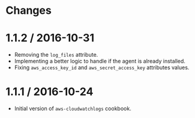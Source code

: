 Changes
=======

# 1.1.2 / 2016-10-31

* Removing the `log_files` attribute.
* Implementing a better logic to handle if the agent is already installed.
* Fixing `aws_access_key_id` and `aws_secret_access_key` attributes values.

# 1.1.1 / 2016-10-24

* Initial version of `aws-cloudwatchlogs` cookbook.
